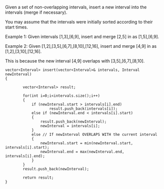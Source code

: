 








Given a set of non-overlapping intervals, insert a new interval into the intervals (merge if necessary).

You may assume that the intervals were initially sorted according to their start times.

Example 1:
Given intervals [1,3],[6,9], insert and merge [2,5] in as [1,5],[6,9].

Example 2:
Given [1,2],[3,5],[6,7],[8,10],[12,16], insert and merge [4,9] in as [1,2],[3,10],[12,16].

This is because the new interval [4,9] overlaps with [3,5],[6,7],[8,10].




```
vector<Interval> insert(vector<Interval>& intervals, Interval newInterval) 
{
        
        vector<Interval> result;

        for(int i=0;i<intervals.size();i++)
        {
            if (newInterval.start > intervals[i].end) 
                    result.push_back(intervals[i]); 
            else if (newInterval.end < intervals[i].start) 
            {
                result.push_back(newInterval); 
                newInterval = intervals[i]; 
            }
            else // If newInterval OVERLAPS WITH the current interval
            {
                newInterval.start = min(newInterval.start, intervals[i].start);
                newInterval.end = max(newInterval.end, intervals[i].end);
            }
        }
        result.push_back(newInterval);
        
        return result;
}
```